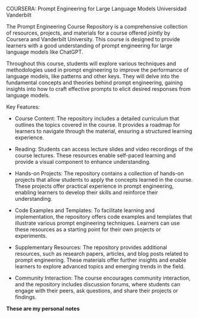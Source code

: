 COURSERA:
Prompt Engineering for Large Language Models
Universidad Vanderbilt

The Prompt Engineering Course Repository is a comprehensive collection of resources, projects, and materials for a course offered jointly by Coursera and Vanderbilt University. This course is designed to provide learners with a good understanding of prompt engineering for large language models like ChatGPT.

Throughout this course, students will explore various techniques and methodologies used in prompt engineering to improve the performance of language models, like patterns and other keys. They will delve into the fundamental concepts and theories behind prompt engineering, gaining insights into how to craft effective prompts to elicit desired responses from language models.

Key Features:

- Course Content: The repository includes a detailed curriculum that outlines the topics covered in the course. It provides a roadmap for learners to navigate through the material, ensuring a structured learning experience.

- Reading: Students can access lecture slides and video recordings of the course lectures. These resources enable self-paced learning and provide a visual component to enhance understanding.

- Hands-on Projects: The repository contains a collection of hands-on projects that allow students to apply the concepts learned in the course. These projects offer practical experience in prompt engineering, enabling learners to develop their skills and reinforce their understanding.

- Code Examples and Templates: To facilitate learning and implementation, the repository offers code examples and templates that illustrate various prompt engineering techniques. Learners can use these resources as a starting point for their own projects or experiments.

- Supplementary Resources: The repository provides additional resources, such as research papers, articles, and blog posts related to prompt engineering. These materials offer further insights and enable learners to explore advanced topics and emerging trends in the field.

- Community Interaction: The course encourages community interaction, and the repository includes discussion forums, where students can engage with their peers, ask questions, and share their projects or findings.

**These are my personal notes**